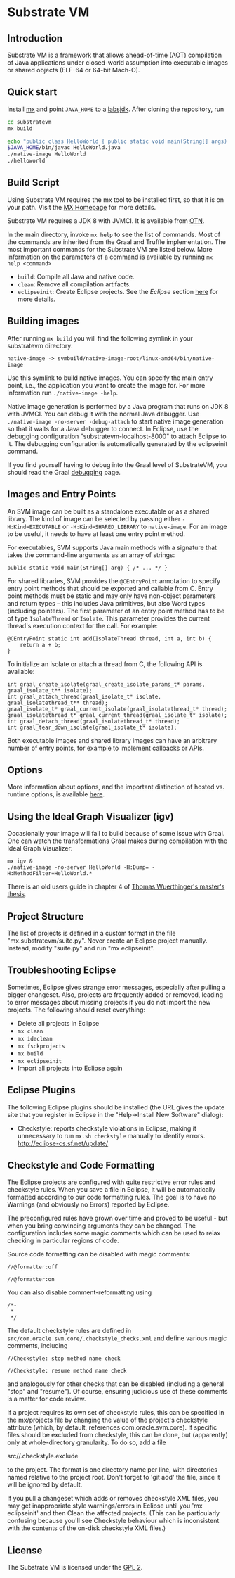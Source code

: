 # Substrate VM

## Introduction

Substrate VM is a framework that allows ahead-of-time (AOT) compilation of Java applications under closed-world assumption into executable images or shared objects (ELF-64 or 64-bit Mach-O).


## Quick start

Install [mx](https://github.com/graalvm/mx) and point `JAVA_HOME` to a [labsjdk](http://www.oracle.com/technetwork/oracle-labs/program-languages/downloads/index.html). After cloning the repository, run

```bash
cd substratevm
mx build

echo "public class HelloWorld { public static void main(String[] args) { System.out.println(\"Hello World\"); } }" > HelloWorld.java
$JAVA_HOME/bin/javac HelloWorld.java
./native-image HelloWorld
./helloworld
```

## Build Script

Using Substrate VM requires the mx tool to be installed first, so that it is on your path.
Visit the [MX Homepage](https://github.com/graalvm/mx) for more details.

Substrate VM requires a JDK 8 with JVMCI. It is available from [OTN](http://www.oracle.com/technetwork/oracle-labs/program-languages/downloads/index.html).

In the main directory, invoke `mx help` to see the list of commands. Most of the commands are inherited from the Graal and Truffle implementation. The most important commands for the Substrate VM are listed below. More information on the parameters of a command is available by running `mx help <command>`

* `build`: Compile all Java and native code.
* `clean`: Remove all compilation artifacts.
* `eclipseinit`: Create Eclipse projects. See the *Eclipse* section [here](../compiler/docs/IDEs.md) for more details.

## Building images

After running `mx build` you will find the following symlink in your substratevm directory:

    native-image -> svmbuild/native-image-root/linux-amd64/bin/native-image

Use this symlink to build native images. You can specify the main entry point, i.e., the application you want to create the image for. For more information run `./native-image -help`.

Native image generation is performed by a Java program that runs on JDK 8 with JVMCI. You can debug it with the normal Java debugger. Use `./native-image -no-server -debug-attach` to start native image generation so that it waits for a Java debugger to connect. In Eclipse, use the debugging configuration "substratevm-localhost-8000" to attach Eclipse to it. The debugging configuration is automatically generated by the eclipseinit command.

If you find yourself having to debug into the Graal level of SubstrateVM, you should read the Graal [debugging](../compiler/docs/Debugging.md) page.

## Images and Entry Points

An SVM image can be built as a standalone executable or as a shared library. The kind of image can be selected by passing either `-H:Kind=EXECUTABLE` or `-H:Kind=SHARED_LIBRARY` to `native-image`. For an image to be useful, it needs to have at least one entry point method.

For executables, SVM supports Java main methods with a signature that takes the command-line arguments as an array of strings:

    public static void main(String[] arg) { /* ... */ }

For shared libraries, SVM provides the `@CEntryPoint` annotation to specify entry point methods that should be exported and callable from C. Entry point methods must be static and may only have non-object parameters and return types – this includes Java primitives, but also Word types (including pointers). The first parameter of an entry point method has to be of type `IsolateThread` or `Isolate`. This parameter provides the current thread's execution context for the call. For example:

    @CEntryPoint static int add(IsolateThread thread, int a, int b) {
        return a + b;
    }

To initialize an isolate or attach a thread from C, the following API is available:

    int graal_create_isolate(graal_create_isolate_params_t* params, graal_isolate_t** isolate);
    int graal_attach_thread(graal_isolate_t* isolate, graal_isolatethread_t** thread);
    graal_isolate_t* graal_current_isolate(graal_isolatethread_t* thread);
    graal_isolatethread_t* graal_current_thread(graal_isolate_t* isolate);
    int graal_detach_thread(graal_isolatethread_t* thread);
    int graal_tear_down_isolate(graal_isolate_t* isolate);

Both executable images and shared library images can have an arbitrary number of entry points, for example to implement callbacks or APIs.

## Options

More information about options, and the important distinction of hosted vs. runtime options, is available [here](OPTIONS.md).


## Using the Ideal Graph Visualizer (igv)

Occasionally your image will fail to build because of some issue with Graal.  One can watch the transformations Graal makes during compilation with the Ideal Graph Visualizer:
```
mx igv &
./native-image -no-server HelloWorld -H:Dump= -H:MethodFilter=HelloWorld.*
```

There is an old users guide in chapter 4 of [Thomas Wuerthinger's master's thesis](http://ssw.jku.at/Research/Papers/Wuerthinger07Master/).


## Project Structure

The list of projects is defined in a custom format in the file "mx.substratevm/suite.py". Never create an Eclipse project manually. Instead, modify "suite.py" and run "mx eclipseinit".


## Troubleshooting Eclipse

Sometimes, Eclipse gives strange error messages, especially after pulling a bigger changeset. Also, projects are frequently added or removed, leading to error messages about missing projects if you do not import the new projects. The following should reset everything:

* Delete all projects in Eclipse
* `mx clean`
* `mx ideclean`
* `mx fsckprojects`
* `mx build`
* `mx eclipseinit`
* Import all projects into Eclipse again


## Eclipse Plugins

The following Eclipse plugins should be installed (the URL gives the update site that you register in Eclipse in the "Help->Install New Software" dialog):

* Checkstyle: reports checkstyle violations in Eclipse, making it unnecessary to run `mx.sh checkstyle` manually to identify errors.
  http://eclipse-cs.sf.net/update/


## Checkstyle and Code Formatting

The Eclipse projects are configured with quite restrictive error rules and checkstyle rules. When you save a file in Eclipse, it will be automatically formatted according to our code formatting rules. The goal is to have no Warnings (and obviously no Errors) reported by Eclipse.

The preconfigured rules have grown over time and proved to be useful - but when you bring convincing arguments they can be changed.  The configuration includes some magic comments which can be used to relax checking in particular regions of code.

Source code formatting can be disabled with magic comments:
```
//@formatter:off

//@formatter:on
```

You can also disable comment-reformatting using
```
/*-
 *
 */
```

The default checkstyle rules are defined in `src/com.oracle.svm.core/.checkstyle_checks.xml` and define various magic comments, including
```
//Checkstyle: stop method name check

//Checkstyle: resume method name check
```
and analogously for other checks that can be disabled (including a general "stop" and "resume"). Of course, ensuring judicious use of these comments is a matter for code review.

If a project requires its own set of checkstyle rules, this can be specified in the mx/projects file by changing the value of the project's checkstyle attribute (which, by default, references com.oracle.svm.core).
If specific files should be excluded from checkstyle, this can be done, but (apparently) only at whole-directory granularity. To do so, add a file

src/<project name>/.checkstyle.exclude

to the project. The format is one directory name per line, with directories named relative to the project root. Don't forget to 'git add' the file, since it will be ignored by default.

If you pull a changeset which adds or removes checkstyle XML files, you may get inappropriate style warnings/errors in Eclipse until you 'mx eclipseinit' and then Clean the affected projects. (This can be particularly confusing because you'll see Checkstyle behaviour which is inconsistent with the contents of the on-disk checkstyle XML files.)

## License

The Substrate VM is licensed under the [GPL 2](LICENSE.md).
